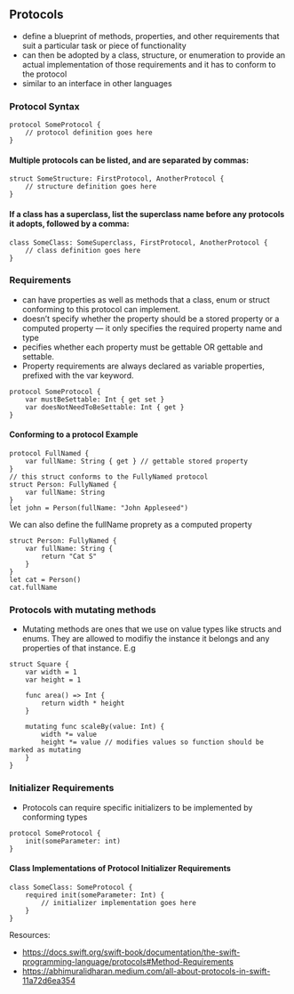 ## Protocols

- define a blueprint of methods, properties, and other requirements that suit a particular task or piece of functionality
- can then be adopted by a class, structure, or enumeration to provide an actual implementation of those requirements and it has to conform to the protocol
- similar to an interface in other languages

### Protocol Syntax

```
protocol SomeProtocol {
    // protocol definition goes here
}
```

#### Multiple protocols can be listed, and are separated by commas:
```
struct SomeStructure: FirstProtocol, AnotherProtocol {
    // structure definition goes here
}
```

#### If a class has a superclass, list the superclass name before any protocols it adopts, followed by a comma:
```
class SomeClass: SomeSuperclass, FirstProtocol, AnotherProtocol {
    // class definition goes here
}
```

### Requirements

- can have properties as well as methods that a class, enum or struct conforming to this protocol can implement.
- doesn’t specify whether the property should be a stored property or a computed property — it only specifies the required property name and type
- pecifies whether each property must be gettable OR gettable and settable.
- Property requirements are always declared as variable properties, prefixed with the var keyword.

```
protocol SomeProtocol {
    var mustBeSettable: Int { get set }
    var doesNotNeedToBeSettable: Int { get }
}
```

#### Conforming to a protocol Example
```
protocol FullNamed { 
    var fullName: String { get } // gettable stored property
}
// this struct conforms to the FullyNamed protocol
struct Person: FullyNamed {
    var fullName: String
}
let john = Person(fullName: "John Appleseed")
```
We can also define the fullName proprety as a computed property
```
struct Person: FullyNamed { 
    var fullName: String { 
        return "Cat S"
    }
}
let cat = Person()
cat.fullName
```

### Protocols with mutating methods

- Mutating methods are ones that we use on value types like structs and enums. They are allowed to modifiy the instance it belongs and any properties of that instance. E.g

```
struct Square { 
    var width = 1
    var height = 1

    func area() => Int { 
        return width * height
    }

    mutating func scaleBy(value: Int) { 
        width *= value
        height *= value // modifies values so function should be marked as mutating
    }
}
```

### Initializer Requirements
- Protocols can require specific initializers to be implemented by conforming types

```
protocol SomeProtocol { 
    init(someParameter: int)
}
```

#### Class Implementations of Protocol Initializer Requirements
```
class SomeClass: SomeProtocol {
    required init(someParameter: Int) {
        // initializer implementation goes here
    }
}
```

Resources:
- https://docs.swift.org/swift-book/documentation/the-swift-programming-language/protocols#Method-Requirements
- https://abhimuralidharan.medium.com/all-about-protocols-in-swift-11a72d6ea354